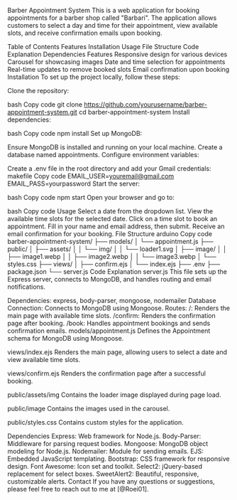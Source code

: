 Barber Appointment System
This is a web application for booking appointments for a barber shop called "Barbari". The application allows customers to select a day and time for their appointment, view available slots, and receive confirmation emails upon booking.

Table of Contents
Features
Installation
Usage
File Structure
Code Explanation
Dependencies
Features
Responsive design for various devices
Carousel for showcasing images
Date and time selection for appointments
Real-time updates to remove booked slots
Email confirmation upon booking
Installation
To set up the project locally, follow these steps:

Clone the repository:

bash
Copy code
git clone https://github.com/yourusername/barber-appointment-system.git
cd barber-appointment-system
Install dependencies:

bash
Copy code
npm install
Set up MongoDB:

Ensure MongoDB is installed and running on your local machine.
Create a database named appointments.
Configure environment variables:

Create a .env file in the root directory and add your Gmail credentials:
makefile
Copy code
EMAIL_USER=youremail@gmail.com
EMAIL_PASS=yourpassword
Start the server:

bash
Copy code
npm start
Open your browser and go to:

bash
Copy code
Usage
Select a date from the dropdown list.
View the available time slots for the selected date.
Click on a time slot to book an appointment.
Fill in your name and email address, then submit.
Receive an email confirmation for your booking.
File Structure
arduino
Copy code
barber-appointment-system/
├── models/
│   └── appointment.js
├── public/
│   ├── assets/
│   │   └── img/
│   │       └── loader1.svg
│   ├── image/
│   │   ├── image1.webp
│   │   ├── image2.webp
│   │   └── image3.webp
│   └── styles.css
├── views/
│   ├── confirm.ejs
│   └── index.ejs
├── .env
├── package.json
└── server.js
Code Explanation
server.js
This file sets up the Express server, connects to MongoDB, and handles routing and email notifications.

Dependencies: express, body-parser, mongoose, nodemailer
Database Connection: Connects to MongoDB using Mongoose.
Routes:
/: Renders the main page with available time slots.
/confirm: Renders the confirmation page after booking.
/book: Handles appointment bookings and sends confirmation emails.
models/appointment.js
Defines the Appointment schema for MongoDB using Mongoose.

views/index.ejs
Renders the main page, allowing users to select a date and view available time slots.

views/confirm.ejs
Renders the confirmation page after a successful booking.

public/assets/img
Contains the loader image displayed during page load.

public/image
Contains the images used in the carousel.

public/styles.css
Contains custom styles for the application.

Dependencies
Express: Web framework for Node.js.
Body-Parser: Middleware for parsing request bodies.
Mongoose: MongoDB object modeling for Node.js.
Nodemailer: Module for sending emails.
EJS: Embedded JavaScript templating.
Bootstrap: CSS framework for responsive design.
Font Awesome: Icon set and toolkit.
Select2: jQuery-based replacement for select boxes.
SweetAlert2: Beautiful, responsive, customizable alerts.
Contact
If you have any questions or suggestions, please feel free to reach out to me at [@Roei01].


